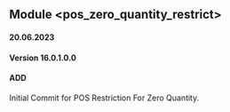 ## Module <pos_zero_quantity_restrict>

#### 20.06.2023
#### Version 16.0.1.0.0
#### ADD
Initial Commit for POS Restriction For Zero Quantity.